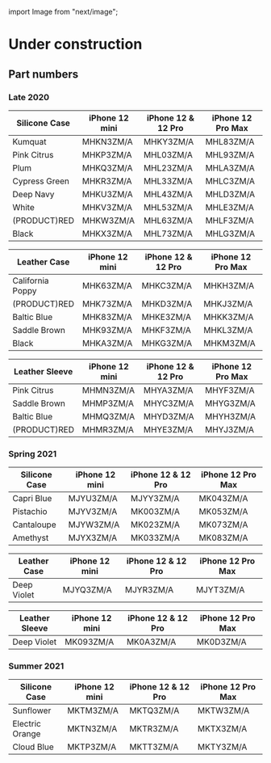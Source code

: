 import Image from "next/image";

# Under construction

## Part numbers

### Late 2020

| Silicone Case | iPhone 12 mini | iPhone 12 & 12 Pro | iPhone 12 Pro Max |
| ------------- | -------------- | ------------------ | ----------------- |
| Kumquat       | MHKN3ZM/A      | MHKY3ZM/A          | MHL83ZM/A         |
| Pink Citrus   | MHKP3ZM/A      | MHL03ZM/A          | MHL93ZM/A         |
| Plum          | MHKQ3ZM/A      | MHL23ZM/A          | MHLA3ZM/A         |
| Cypress Green | MHKR3ZM/A      | MHL33ZM/A          | MHLC3ZM/A         |
| Deep Navy     | MHKU3ZM/A      | MHL43ZM/A          | MHLD3ZM/A         |
| White         | MHKV3ZM/A      | MHL53ZM/A          | MHLE3ZM/A         |
| (PRODUCT)RED  | MHKW3ZM/A      | MHL63ZM/A          | MHLF3ZM/A         |
| Black         | MHKX3ZM/A      | MHL73ZM/A          | MHLG3ZM/A         |

| Leather Case     | iPhone 12 mini | iPhone 12 & 12 Pro | iPhone 12 Pro Max |
| ---------------- | -------------- | ------------------ | ----------------- |
| California Poppy | MHK63ZM/A      | MHKC3ZM/A          | MHKH3ZM/A         |
| (PRODUCT)RED     | MHK73ZM/A      | MHKD3ZM/A          | MHKJ3ZM/A         |
| Baltic Blue      | MHK83ZM/A      | MHKE3ZM/A          | MHKK3ZM/A         |
| Saddle Brown     | MHK93ZM/A      | MHKF3ZM/A          | MHKL3ZM/A         |
| Black            | MHKA3ZM/A      | MHKG3ZM/A          | MHKM3ZM/A         |

| Leather Sleeve | iPhone 12 mini | iPhone 12 & 12 Pro | iPhone 12 Pro Max |
| -------------- | -------------- | ------------------ | ----------------- |
| Pink Citrus    | MHMN3ZM/A      | MHYA3ZM/A          | MHYF3ZM/A         |
| Saddle Brown   | MHMP3ZM/A      | MHYC3ZM/A          | MHYG3ZM/A         |
| Baltic Blue    | MHMQ3ZM/A      | MHYD3ZM/A          | MHYH3ZM/A         |
| (PRODUCT)RED   | MHMR3ZM/A      | MHYE3ZM/A          | MHYJ3ZM/A         |

### Spring 2021

| Silicone Case | iPhone 12 mini | iPhone 12 & 12 Pro | iPhone 12 Pro Max |
| ------------- | -------------- | ------------------ | ----------------- |
| Capri Blue    | MJYU3ZM/A      | MJYY3ZM/A          | MK043ZM/A         |
| Pistachio     | MJYV3ZM/A      | MK003ZM/A          | MK053ZM/A         |
| Cantaloupe    | MJYW3ZM/A      | MK023ZM/A          | MK073ZM/A         |
| Amethyst      | MJYX3ZM/A      | MK033ZM/A          | MK083ZM/A         |

| Leather Case | iPhone 12 mini | iPhone 12 & 12 Pro | iPhone 12 Pro Max |
| ------------ | -------------- | ------------------ | ----------------- |
| Deep Violet  | MJYQ3ZM/A      | MJYR3ZM/A          | MJYT3ZM/A         |

| Leather Sleeve | iPhone 12 mini | iPhone 12 & 12 Pro | iPhone 12 Pro Max |
| -------------- | -------------- | ------------------ | ----------------- |
| Deep Violet    | MK093ZM/A      | MK0A3ZM/A          | MK0D3ZM/A         |

### Summer 2021

| Silicone Case   | iPhone 12 mini | iPhone 12 & 12 Pro | iPhone 12 Pro Max |
| --------------- | -------------- | ------------------ | ----------------- |
| Sunflower       | MKTM3ZM/A      | MKTQ3ZM/A          | MKTW3ZM/A         |
| Electric Orange | MKTN3ZM/A      | MKTR3ZM/A          | MKTX3ZM/A         |
| Cloud Blue      | MKTP3ZM/A      | MKTT3ZM/A          | MKTY3ZM/A         |
